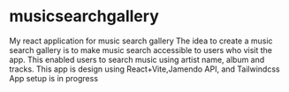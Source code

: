 # musicsearchgallery
My react application for music search gallery
The idea to create a music search gallery is to make music search accessible to users who visit the app.
This enabled users to search music using artist name, album and tracks.
This app is design using React+Vite,Jamendo API, and Tailwindcss
App setup is in progress
